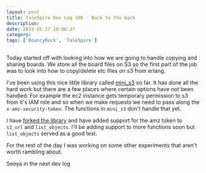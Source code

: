 ```yaml
---
layout: post
title: TaleSpire Dev Log 106 - Back to the back
description:
date: 2019-05-27 20:06:37
category:
tags: ['BouncyRock', 'TaleSpire']
---
```


Today started off with looking into how we are going to handle copying and sharing boards. We store all the board files on S3 so the first part of the job was to look into how to copy/delete etc files on s3 from erlang.

I've been using this nice little library called [mini_s3](https://github.com/chef/mini_s3) so far. It has done all the hard work but there are a few places where certain options have not been handled. For example the ec2 instance gets temporary permission to s3 from it's IAM role and so when we make requests we need to pass along the `x-amz-security-token`. The functions in `mini_s3` don't handle that yet.

I have [forked the library](https://github.com/cbaggers/mini_s3/commits/master) and have added support for the amz token to `s3_url` and `list_objects`. I'll be adding support to more functions soon but `list_objects` served as a good test.

For the rest of the day I was working on some other experiments that aren't worth rambling about.

Seeya in the next dev log
